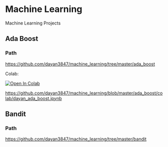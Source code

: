 # Machine Learning
Machine Learning Projects

## Ada Boost

### Path

https://github.com/dayan3847/machine_learning/tree/master/ada_boost

Colab:

<a href="https://colab.research.google.com/github/dayan3847/machine_learning/blob/dev%2Fada_boost/ada_boost/colab/dayan_ada_boost.ipynb" target="_parent"><img src="https://colab.research.google.com/assets/colab-badge.svg" alt="Open In Colab"/></a>

https://github.com/dayan3847/machine_learning/blob/master/ada_boost/colab/dayan_ada_boost.ipynb


## Bandit

### Path

https://github.com/dayan3847/machine_learning/tree/master/bandit
